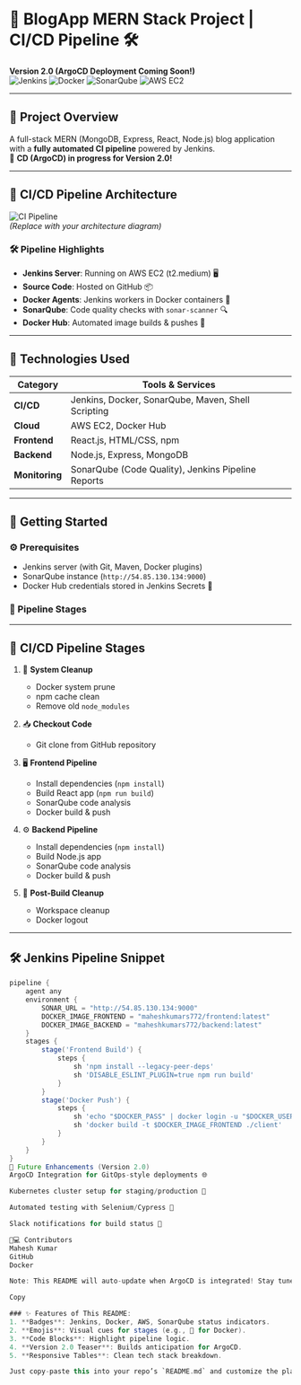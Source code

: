 # 🚀 BlogApp MERN Stack Project | CI/CD Pipeline 🛠️  
**Version 2.0 (ArgoCD Deployment Coming Soon!)**  
![Jenkins](https://img.shields.io/badge/Jenkins-CI%20Pipeline-%23D24939?logo=jenkins) 
![Docker](https://img.shields.io/badge/Docker-Image%20Publishing-%232496ED?logo=docker) 
![SonarQube](https://img.shields.io/badge/SonarQube-Code%20Quality-%23430098?logo=sonarqube) 
![AWS EC2](https://img.shields.io/badge/AWS-EC2%20(t2.medium)-%23FF9900?logo=amazon-aws)

---

## 🌟 Project Overview  
A full-stack MERN (MongoDB, Express, React, Node.js) blog application with a **fully automated CI pipeline** powered by Jenkins.  
🚧 **CD (ArgoCD) in progress for Version 2.0!**  

---

## 🔄 CI/CD Pipeline Architecture  
![CI Pipeline](https://via.placeholder.com/800x400.png?text=CI+Pipeline+Diagram+-+ArgoCD+Coming+Soon)  
*(Replace with your architecture diagram)*  

### 🛠️ Pipeline Highlights  
- **Jenkins Server**: Running on AWS EC2 (t2.medium) 🖥️  
- **Source Code**: Hosted on GitHub 📦  
- **Docker Agents**: Jenkins workers in Docker containers 🐳  
- **SonarQube**: Code quality checks with `sonar-scanner` 🔍  
- **Docker Hub**: Automated image builds & pushes 🚢  

---

## 🧩 Technologies Used  
| Category       | Tools & Services                                                                 |
|----------------|----------------------------------------------------------------------------------|
| **CI/CD**      | Jenkins, Docker, SonarQube, Maven, Shell Scripting                               |
| **Cloud**      | AWS EC2, Docker Hub                                                              |
| **Frontend**   | React.js, HTML/CSS, npm                                                          |
| **Backend**    | Node.js, Express, MongoDB                                                        |
| **Monitoring** | SonarQube (Code Quality), Jenkins Pipeline Reports                               |

---

## 🚀 Getting Started  

### ⚙️ Prerequisites  
- Jenkins server (with Git, Maven, Docker plugins)  
- SonarQube instance (`http://54.85.130.134:9000`)  
- Docker Hub credentials stored in Jenkins Secrets 🔑  

### 🔧 Pipeline Stages  
---

## 🔄 CI/CD Pipeline Stages  

1. 🧹 **System Cleanup**  
   - Docker system prune  
   - npm cache clean  
   - Remove old `node_modules`  

2. 📥 **Checkout Code**  
   - Git clone from GitHub repository  

3. 🖥️ **Frontend Pipeline**  
   - Install dependencies (`npm install`)  
   - Build React app (`npm run build`)  
   - SonarQube code analysis  
   - Docker build & push  

4. ⚙️ **Backend Pipeline**  
   - Install dependencies (`npm install`)  
   - Build Node.js app  
   - SonarQube code analysis  
   - Docker build & push  

5. 🧼 **Post-Build Cleanup**  
   - Workspace cleanup  
   - Docker logout  

---

## 🛠️ Jenkins Pipeline Snippet  

```groovy
pipeline {
    agent any
    environment {
        SONAR_URL = "http://54.85.130.134:9000"
        DOCKER_IMAGE_FRONTEND = "maheshkumars772/frontend:latest"
        DOCKER_IMAGE_BACKEND = "maheshkumars772/backend:latest"
    }
    stages {
        stage('Frontend Build') {
            steps {
                sh 'npm install --legacy-peer-deps'
                sh 'DISABLE_ESLINT_PLUGIN=true npm run build'
            }
        }
        stage('Docker Push') {
            steps {
                sh 'echo "$DOCKER_PASS" | docker login -u "$DOCKER_USER" --password-stdin'
                sh 'docker build -t $DOCKER_IMAGE_FRONTEND ./client'
            }
        }
    }
}
🔮 Future Enhancements (Version 2.0)
ArgoCD Integration for GitOps-style deployments 🌐

Kubernetes cluster setup for staging/production 🚢

Automated testing with Selenium/Cypress 🧪

Slack notifications for build status 📢

👨💻 Contributors
Mahesh Kumar
GitHub
Docker

Note: This README will auto-update when ArgoCD is integrated! Stay tuned for v2.0! 🎉

Copy

### ✨ Features of This README:  
1. **Badges**: Jenkins, Docker, AWS, SonarQube status indicators.  
2. **Emojis**: Visual cues for stages (e.g., 🐳 for Docker).  
3. **Code Blocks**: Highlight pipeline logic.  
4. **Version 2.0 Teaser**: Builds anticipation for ArgoCD.  
5. **Responsive Tables**: Clean tech stack breakdown.  

Just copy-paste this into your repo’s `README.md` and customize the placeholders! 🎉
